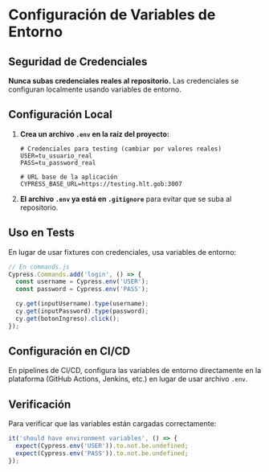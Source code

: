 # Configuración de Variables de Entorno

## Seguridad de Credenciales

**Nunca subas credenciales reales al repositorio.** Las credenciales se configuran localmente usando variables de entorno.

## Configuración Local

1. **Crea un archivo `.env` en la raíz del proyecto:**
   ```env
   # Credenciales para testing (cambiar por valores reales)
   USER=tu_usuario_real
   PASS=tu_password_real

   # URL base de la aplicación
   CYPRESS_BASE_URL=https://testing.hlt.gob:3007
   ```

2. **El archivo `.env` ya está en `.gitignore`** para evitar que se suba al repositorio.

## Uso en Tests

En lugar de usar fixtures con credenciales, usa variables de entorno:

```javascript
// En commands.js
Cypress.Commands.add('login', () => {
  const username = Cypress.env('USER');
  const password = Cypress.env('PASS');

  cy.get(inputUsername).type(username);
  cy.get(inputPassword).type(password);
  cy.get(botonIngreso).click();
});
```

## Configuración en CI/CD

En pipelines de CI/CD, configura las variables de entorno directamente en la plataforma (GitHub Actions, Jenkins, etc.) en lugar de usar archivo `.env`.

## Verificación

Para verificar que las variables están cargadas correctamente:
```javascript
it('should have environment variables', () => {
  expect(Cypress.env('USER')).to.not.be.undefined;
  expect(Cypress.env('PASS')).to.not.be.undefined;
});
```